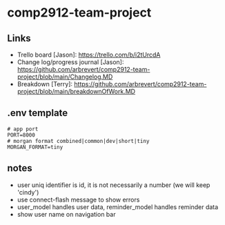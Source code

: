 # comp2912-team-project

## Links
* Trello board \[Jason\]: https://trello.com/b/i2tUrcdA
* Change log/progress journal \[Jason\]: https://github.com/arbrevert/comp2912-team-project/blob/main/Changelog.MD
* Breakdown \[Terry\]: https://github.com/arbrevert/comp2912-team-project/blob/main/breakdownOfWork.MD

## .env template
```
# app port
PORT=8000
# morgan format combined|common|dev|short|tiny
MORGAN_FORMAT=tiny
```

## notes
* user uniq identifier is id, it is not necessarily a number (we will keep 'cindy')
* use connect-flash message to show errors
* user_model handles user data, reminder_model handles reminder data
* show user name on navigation bar